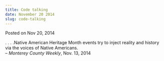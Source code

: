 ```yaml
---
title: Code talking
date: November 20 2014
slug: code-talking
---
```





<span class="date">Posted on Nov 20, 2014    </span>
<p>. . . .Native American Heritage Month events try to inject
reality and history via the voices of Native Americans.<br>
&#x2013; <em>Monterey County Weekly</em>, Nov. 13, 2014</br></p>





